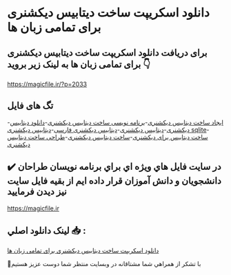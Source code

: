 # دانلود اسکریپت ساخت دیتابیس دیکشنری برای تمامی زبان ها

## برای دریافت دانلود اسکریپت ساخت دیتابیس دیکشنری برای تمامی زبان ها به لینک زیر بروید 👇

https://magicfile.ir/?p=2033

## تگ های فایل

-[ایجاد ساخت دیتابیس دیکشنری](https://magicfile.ir/product/%d8%a7%d8%b3%da%a9%d8%b1%d9%8a%d9%be%d8%aa-%d8%b3%d8%a7%d8%ae%d8%aa-%d8%af%d9%8a%d8%aa%d8%a7%d8%a8%d9%8a%d8%b3-%d8%af%d9%8a%da%a9%d8%b4%d9%86%d8%b1%d9%8a-%d8%a8%d8%b1%d8%a7%d9%8a-%d8%aa%d9%85%d8%a7%d9%85%d9%8a-%d8%b2%d8%a8%d8%a7%d9%86-%d9%87%d8%a7/)-[برنامه نویسی ساخت دیتابیس دیکشنری](https://magicfile.ir/product/%d8%a7%d8%b3%da%a9%d8%b1%d9%8a%d9%be%d8%aa-%d8%b3%d8%a7%d8%ae%d8%aa-%d8%af%d9%8a%d8%aa%d8%a7%d8%a8%d9%8a%d8%b3-%d8%af%d9%8a%da%a9%d8%b4%d9%86%d8%b1%d9%8a-%d8%a8%d8%b1%d8%a7%d9%8a-%d8%aa%d9%85%d8%a7%d9%85%d9%8a-%d8%b2%d8%a8%d8%a7%d9%86-%d9%87%d8%a7/)-[دانلود دیتابیس دیکشنری](https://magicfile.ir/product/%d8%a7%d8%b3%da%a9%d8%b1%d9%8a%d9%be%d8%aa-%d8%b3%d8%a7%d8%ae%d8%aa-%d8%af%d9%8a%d8%aa%d8%a7%d8%a8%d9%8a%d8%b3-%d8%af%d9%8a%da%a9%d8%b4%d9%86%d8%b1%d9%8a-%d8%a8%d8%b1%d8%a7%d9%8a-%d8%aa%d9%85%d8%a7%d9%85%d9%8a-%d8%b2%d8%a8%d8%a7%d9%86-%d9%87%d8%a7/)-[دیتابیس دیکشنری](https://magicfile.ir/product/%d8%a7%d8%b3%da%a9%d8%b1%d9%8a%d9%be%d8%aa-%d8%b3%d8%a7%d8%ae%d8%aa-%d8%af%d9%8a%d8%aa%d8%a7%d8%a8%d9%8a%d8%b3-%d8%af%d9%8a%da%a9%d8%b4%d9%86%d8%b1%d9%8a-%d8%a8%d8%b1%d8%a7%d9%8a-%d8%aa%d9%85%d8%a7%d9%85%d9%8a-%d8%b2%d8%a8%d8%a7%d9%86-%d9%87%d8%a7/)-[دیتابیس دیکشنری فارسی](https://magicfile.ir/product/%d8%a7%d8%b3%da%a9%d8%b1%d9%8a%d9%be%d8%aa-%d8%b3%d8%a7%d8%ae%d8%aa-%d8%af%d9%8a%d8%aa%d8%a7%d8%a8%d9%8a%d8%b3-%d8%af%d9%8a%da%a9%d8%b4%d9%86%d8%b1%d9%8a-%d8%a8%d8%b1%d8%a7%d9%8a-%d8%aa%d9%85%d8%a7%d9%85%d9%8a-%d8%b2%d8%a8%d8%a7%d9%86-%d9%87%d8%a7/)-[دیتابیس دیکشنری sqlite](https://magicfile.ir/product/%d8%a7%d8%b3%da%a9%d8%b1%d9%8a%d9%be%d8%aa-%d8%b3%d8%a7%d8%ae%d8%aa-%d8%af%d9%8a%d8%aa%d8%a7%d8%a8%d9%8a%d8%b3-%d8%af%d9%8a%da%a9%d8%b4%d9%86%d8%b1%d9%8a-%d8%a8%d8%b1%d8%a7%d9%8a-%d8%aa%d9%85%d8%a7%d9%85%d9%8a-%d8%b2%d8%a8%d8%a7%d9%86-%d9%87%d8%a7/)-[ساخت دیتابیس برای دیکشنری](https://magicfile.ir/product/%d8%a7%d8%b3%da%a9%d8%b1%d9%8a%d9%be%d8%aa-%d8%b3%d8%a7%d8%ae%d8%aa-%d8%af%d9%8a%d8%aa%d8%a7%d8%a8%d9%8a%d8%b3-%d8%af%d9%8a%da%a9%d8%b4%d9%86%d8%b1%d9%8a-%d8%a8%d8%b1%d8%a7%d9%8a-%d8%aa%d9%85%d8%a7%d9%85%d9%8a-%d8%b2%d8%a8%d8%a7%d9%86-%d9%87%d8%a7/)-[ساخت دیتابیس دیکشنری](https://magicfile.ir/product/%d8%a7%d8%b3%da%a9%d8%b1%d9%8a%d9%be%d8%aa-%d8%b3%d8%a7%d8%ae%d8%aa-%d8%af%d9%8a%d8%aa%d8%a7%d8%a8%d9%8a%d8%b3-%d8%af%d9%8a%da%a9%d8%b4%d9%86%d8%b1%d9%8a-%d8%a8%d8%b1%d8%a7%d9%8a-%d8%aa%d9%85%d8%a7%d9%85%d9%8a-%d8%b2%d8%a8%d8%a7%d9%86-%d9%87%d8%a7/)-[طراحی ساخت دیتابیس دیکشنری](https://magicfile.ir/product/%d8%a7%d8%b3%da%a9%d8%b1%d9%8a%d9%be%d8%aa-%d8%b3%d8%a7%d8%ae%d8%aa-%d8%af%d9%8a%d8%aa%d8%a7%d8%a8%d9%8a%d8%b3-%d8%af%d9%8a%da%a9%d8%b4%d9%86%d8%b1%d9%8a-%d8%a8%d8%b1%d8%a7%d9%8a-%d8%aa%d9%85%d8%a7%d9%85%d9%8a-%d8%b2%d8%a8%d8%a7%d9%86-%d9%87%d8%a7/)

## ✔️ در سايت فايل هاي ويژه اي براي برنامه نويسان طراحان دانشجويان و دانش آموزان قرار داده ايم از بقيه فايل سايت نيز ديدن فرماييد

https://magicfile.ir


## لينک دانلود اصلي 📥 :

[دانلود اسکریپت ساخت دیتابیس دیکشنری برای تمامی زبان ها](https://magicfile.ir/product/%d8%a7%d8%b3%da%a9%d8%b1%d9%8a%d9%be%d8%aa-%d8%b3%d8%a7%d8%ae%d8%aa-%d8%af%d9%8a%d8%aa%d8%a7%d8%a8%d9%8a%d8%b3-%d8%af%d9%8a%da%a9%d8%b4%d9%86%d8%b1%d9%8a-%d8%a8%d8%b1%d8%a7%d9%8a-%d8%aa%d9%85%d8%a7%d9%85%d9%8a-%d8%b2%d8%a8%d8%a7%d9%86-%d9%87%d8%a7/) 


🙏با تشکر از همراهي شما مشتاقانه در وبسایت منتظر شما دوست عزیز هستیم

